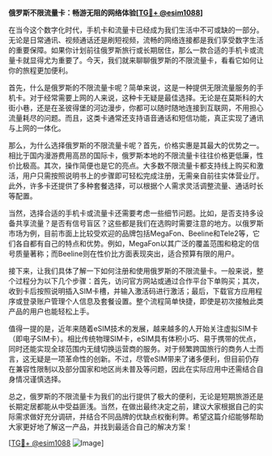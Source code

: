 **俄罗斯不限流量卡：畅游无阻的网络体验[[TG💪+ @esim1088](https://t.me/s/esim1088)]**

在当今这个数字化时代，手机卡和流量卡已经成为我们生活中不可或缺的一部分。无论是日常通讯、视频通话还是刷短视频，流畅的网络连接都是我们享受数字生活的重要保障。如果你计划前往俄罗斯旅行或长期居住，那么一款合适的手机卡或流量卡就显得尤为重要了。今天，我们就来聊聊俄罗斯的不限流量卡，看看它如何让你的旅程更加便利。

首先，什么是俄罗斯的不限流量卡呢？简单来说，这是一种提供无限流量服务的手机卡。对于经常需要上网的人来说，这种卡无疑是最佳选择。无论是在莫斯科的大街小巷，还是在圣彼得堡的河边漫步，你都可以随时随地连接到互联网，不用担心流量耗尽的问题。而且，这类卡通常还支持语音通话和短信功能，真正实现了通讯与上网的一体化。

那么，为什么选择俄罗斯的不限流量卡呢？首先，价格实惠是其最大的优势之一。相比于国内漫游费用高昂的国际卡，俄罗斯本地的不限流量卡往往价格更低廉，性价比极高。其次，操作简便也是它的亮点。大多数不限流量卡都支持线上购买和激活，用户只需按照说明书上的步骤即可轻松完成注册，无需亲自前往实体营业厅。此外，许多卡还提供了多种套餐选择，可以根据个人需求灵活调整流量、通话时长等配置。

当然，选择合适的手机卡或流量卡还需要考虑一些细节问题。比如，是否支持多设备共享流量？是否有信号盲区？这些都是我们在选购时需要注意的地方。以俄罗斯市场为例，目前市面上比较受欢迎的品牌包括MegaFon、Beeline和Tele2等，它们各自都有自己的特点和优势。例如，MegaFon以其广泛的覆盖范围和稳定的信号质量著称；而Beeline则在性价比方面表现突出，适合预算有限的用户。

接下来，让我们具体了解一下如何注册和使用俄罗斯的不限流量卡。一般来说，整个过程分为以下几个步骤：首先，访问官方网站或通过合作平台下单购买；其次，收到卡后按照说明插入SIM卡槽，并输入激活码进行激活；最后，下载官方应用程序或登录账户管理个人信息及套餐设置。整个流程简单快捷，即使是初次接触此类产品的用户也能轻松上手。

值得一提的是，近年来随着eSIM技术的发展，越来越多的人开始关注虚拟SIM卡（即电子SIM卡）。相比传统物理SIM卡，eSIM具有体积小巧、易于携带的优点，同时还能实现全球范围内无缝切换运营商的服务。对于频繁跨国旅行的商务人士而言，这无疑是一项革命性的创新。不过，尽管eSIM带来了诸多便利，但目前仍存在兼容性限制以及部分国家和地区尚未普及等问题，因此在实际应用中还需结合自身情况谨慎选择。

总之，俄罗斯的不限流量卡为我们的出行提供了极大的便利，无论是短期旅游还是长期定居都能从中受益匪浅。当然，在做出最终决定之前，建议大家根据自己的实际需求做好充分调研，并结合不同品牌的优缺点权衡利弊。希望这篇介绍能够帮助大家更好地了解这一产品，并找到最适合自己的解决方案！

[[TG💪+ @esim1088](https://t.me/s/esim1088) ![Image](https://i.postimg.cc/4NQfJmqS/Snipaste-2025-05-13-00-14-12.png)]